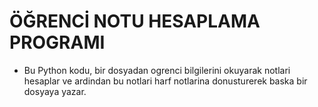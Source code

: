 # ÖĞRENCİ NOTU HESAPLAMA PROGRAMI

 - Bu Python kodu, bir dosyadan ogrenci bilgilerini okuyarak notlari hesaplar ve ardindan bu notlari harf notlarina donusturerek baska bir dosyaya yazar.